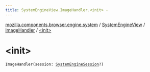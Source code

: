 ```yaml
---
title: SystemEngineView.ImageHandler.<init> - 
---
```


[mozilla.components.browser.engine.system](../../index.html) / [SystemEngineView](../index.html) / [ImageHandler](index.html) / [&lt;init&gt;](./-init-.html)

# &lt;init&gt;

`ImageHandler(session: `[`SystemEngineSession`](../../-system-engine-session/index.html)`?)`